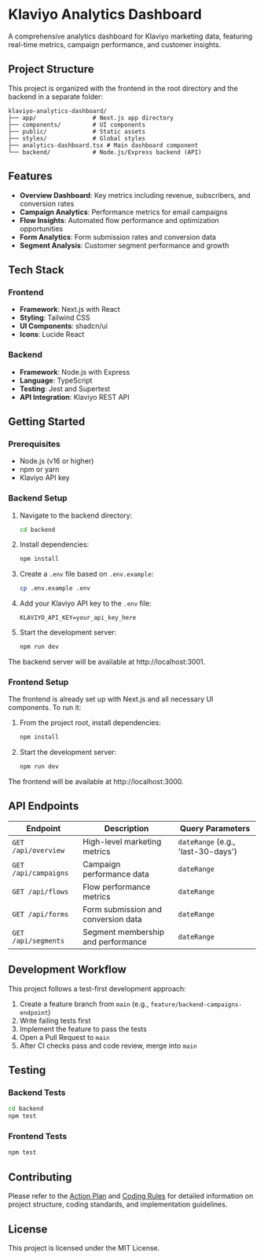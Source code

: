 # Klaviyo Analytics Dashboard

A comprehensive analytics dashboard for Klaviyo marketing data, featuring real-time metrics, campaign performance, and customer insights.

## Project Structure

This project is organized with the frontend in the root directory and the backend in a separate folder:

```
klaviyo-analytics-dashboard/
├── app/                # Next.js app directory
├── components/         # UI components
├── public/             # Static assets
├── styles/             # Global styles
├── analytics-dashboard.tsx # Main dashboard component
└── backend/            # Node.js/Express backend (API)
```

## Features

- **Overview Dashboard**: Key metrics including revenue, subscribers, and conversion rates
- **Campaign Analytics**: Performance metrics for email campaigns
- **Flow Insights**: Automated flow performance and optimization opportunities
- **Form Analytics**: Form submission rates and conversion data
- **Segment Analysis**: Customer segment performance and growth

## Tech Stack

### Frontend
- **Framework**: Next.js with React
- **Styling**: Tailwind CSS
- **UI Components**: shadcn/ui
- **Icons**: Lucide React

### Backend
- **Framework**: Node.js with Express
- **Language**: TypeScript
- **Testing**: Jest and Supertest
- **API Integration**: Klaviyo REST API

## Getting Started

### Prerequisites

- Node.js (v16 or higher)
- npm or yarn
- Klaviyo API key

### Backend Setup

1. Navigate to the backend directory:
   ```bash
   cd backend
   ```

2. Install dependencies:
   ```bash
   npm install
   ```

3. Create a `.env` file based on `.env.example`:
   ```bash
   cp .env.example .env
   ```

4. Add your Klaviyo API key to the `.env` file:
   ```
   KLAVIYO_API_KEY=your_api_key_here
   ```

5. Start the development server:
   ```bash
   npm run dev
   ```

The backend server will be available at http://localhost:3001.

### Frontend Setup

The frontend is already set up with Next.js and all necessary UI components. To run it:

1. From the project root, install dependencies:
   ```bash
   npm install
   ```

2. Start the development server:
   ```bash
   npm run dev
   ```

The frontend will be available at http://localhost:3000.

## API Endpoints

| Endpoint | Description | Query Parameters |
|----------|-------------|------------------|
| `GET /api/overview` | High-level marketing metrics | `dateRange` (e.g., 'last-30-days') |
| `GET /api/campaigns` | Campaign performance data | `dateRange` |
| `GET /api/flows` | Flow performance metrics | `dateRange` |
| `GET /api/forms` | Form submission and conversion data | `dateRange` |
| `GET /api/segments` | Segment membership and performance | `dateRange` |

## Development Workflow

This project follows a test-first development approach:

1. Create a feature branch from `main` (e.g., `feature/backend-campaigns-endpoint`)
2. Write failing tests first
3. Implement the feature to pass the tests
4. Open a Pull Request to `main`
5. After CI checks pass and code review, merge into `main`

## Testing

### Backend Tests

```bash
cd backend
npm test
```

### Frontend Tests

```bash
npm test
```

## Contributing

Please refer to the [Action Plan](Documentation/ActionPlan.md) and [Coding Rules](Documentation/CodingRules.md) for detailed information on project structure, coding standards, and implementation guidelines.

## License

This project is licensed under the MIT License.
